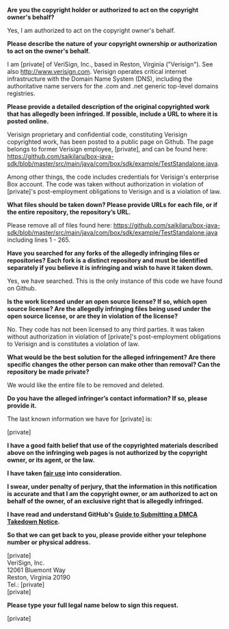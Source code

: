 **Are you the copyright holder or authorized to act on the copyright owner's behalf?**

Yes, I am authorized to act on the copyright owner's behalf.

**Please describe the nature of your copyright ownership or authorization to act on the owner's behalf.**

I am [private] of VeriSign, Inc., based in Reston, Virginia ("Verisign"). See also http://www.verisign.com. Verisign operates critical internet infrastructure with the Domain Name System (DNS), including the authoritative name servers for the .com and .net generic top-level domains registries.

**Please provide a detailed description of the original copyrighted work that has allegedly been infringed. If possible, include a URL to where it is posted online.**

Verisign proprietary and confidential code, constituting Verisign copyrighted work, has been posted to a public page on Github. The page belongs to former Verisign employee, [private], and can be found here: https://github.com/saikilaru/box-java-sdk/blob/master/src/main/java/com/box/sdk/example/TestStandalone.java.

Among other things, the code includes credentials for Verisign's enterprise Box account. The code was taken without authorization in violation of [private]'s post-employment obligations to Verisign and is a violation of law.

**What files should be taken down? Please provide URLs for each file, or if the entire repository, the repository’s URL.**

Please remove all of files found here: https://github.com/saikilaru/box-java-sdk/blob/master/src/main/java/com/box/sdk/example/TestStandalone.java including lines 1 - 265.

**Have you searched for any forks of the allegedly infringing files or repositories? Each fork is a distinct repository and must be identified separately if you believe it is infringing and wish to have it taken down.**

Yes, we have searched. This is the only instance of this code we have found on Github.

**Is the work licensed under an open source license? If so, which open source license? Are the allegedly infringing files being used under the open source license, or are they in violation of the license?**

No. They code has not been licensed to any third parties. It was taken without authorization in violation of [private]'s post-employment obligations to Verisign and is constitutes a violation of law.

**What would be the best solution for the alleged infringement? Are there specific changes the other person can make other than removal? Can the repository be made private?**

We would like the entire file to be removed and deleted.

**Do you have the alleged infringer’s contact information? If so, please provide it.**

The last known information we have for [private] is:

[private]

**I have a good faith belief that use of the copyrighted materials described above on the infringing web pages is not authorized by the copyright owner, or its agent, or the law.**

**I have taken <a href="https://www.lumendatabase.org/topics/22">fair use</a> into consideration.**

**I swear, under penalty of perjury, that the information in this notification is accurate and that I am the copyright owner, or am authorized to act on behalf of the owner, of an exclusive right that is allegedly infringed.**

**I have read and understand GitHub's <a href="https://help.github.com/articles/guide-to-submitting-a-dmca-takedown-notice/">Guide to Submitting a DMCA Takedown Notice</a>.**

**So that we can get back to you, please provide either your telephone number or physical address.**

[private]  
VeriSign, Inc.  
12061 Bluemont Way  
Reston, Virginia 20190  
Tel.: [private]  
[private]  

**Please type your full legal name below to sign this request.**

[private]  

